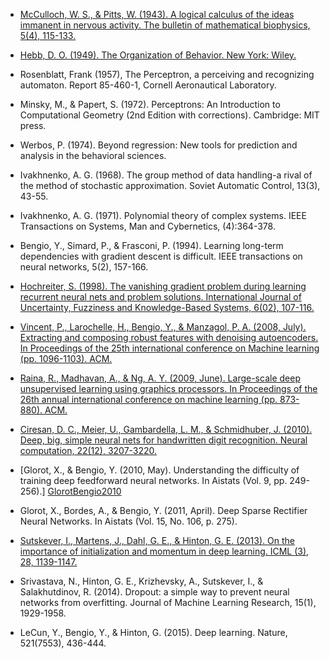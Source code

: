 - [McCulloch, W. S., & Pitts, W. (1943). A logical calculus of the ideas
  immanent in nervous activity. The bulletin of mathematical biophysics, 5(4),
  115-133.][McCullochPitts1943]

- [Hebb, D. O. (1949). The Organization of Behavior. New York:
  Wiley.][Hebb1949]

- Rosenblatt, Frank (1957), The Perceptron, a perceiving and recognizing
  automaton. Report 85-460-1, Cornell Aeronautical Laboratory.

- Minsky, M., & Papert, S. (1972). Perceptrons: An Introduction to
  Computational Geometry (2nd Edition with corrections). Cambridge: MIT press.

- Werbos, P. (1974). Beyond regression: New tools for prediction and analysis
  in the behavioral sciences.

- Ivakhnenko, A. G. (1968). The group method of data handling-a rival of the
  method of stochastic approximation. Soviet Automatic Control, 13(3), 43-55.

- Ivakhnenko, A. G. (1971). Polynomial theory of complex systems. IEEE
  Transactions on Systems, Man and Cybernetics, (4):364-378.

- Bengio, Y., Simard, P., & Frasconi, P. (1994). Learning long-term
  dependencies with gradient descent is difficult. IEEE transactions on neural
  networks, 5(2), 157-166.

- [Hochreiter, S. (1998). The vanishing gradient problem during learning
  recurrent neural nets and problem solutions. International Journal of
  Uncertainty, Fuzziness and Knowledge-Based Systems, 6(02),
  107-116.][Hochreiter1998]

- [Vincent, P., Larochelle, H., Bengio, Y., & Manzagol, P. A. (2008, July).
  Extracting and composing robust features with denoising autoencoders. In
  Proceedings of the 25th international conference on Machine learning (pp.
  1096-1103). ACM.][VincentEtAl2008]

- [Raina, R., Madhavan, A., & Ng, A. Y. (2009, June). Large-scale deep
  unsupervised learning using graphics processors. In Proceedings of the 26th
  annual international conference on machine learning (pp. 873-880).
  ACM.][RainaEtAl2009]

- [Ciresan, D. C., Meier, U., Gambardella, L. M., & Schmidhuber, J. (2010).
  Deep, big, simple neural nets for handwritten digit recognition. Neural
  computation, 22(12), 3207-3220.][Ciresan2010]

- [Glorot, X., & Bengio, Y. (2010, May). Understanding the difficulty of
  training deep feedforward neural networks. In Aistats (Vol. 9, pp. 249-256).]
  [GlorotBengio2010]

- Glorot, X., Bordes, A., & Bengio, Y. (2011, April). Deep Sparse Rectifier
  Neural Networks. In Aistats (Vol. 15, No. 106, p. 275).

- [Sutskever, I., Martens, J., Dahl, G. E., & Hinton, G. E. (2013). On the
  importance of initialization and momentum in deep learning. ICML (3), 28,
  1139-1147.][SutskeverEtAl2013]

- Srivastava, N., Hinton, G. E., Krizhevsky, A., Sutskever, I., &
  Salakhutdinov, R. (2014). Dropout: a simple way to prevent neural networks
  from overfitting. Journal of Machine Learning Research, 15(1), 1929-1958.

- LeCun, Y., Bengio, Y., & Hinton, G. (2015). Deep learning. Nature, 521(7553),
  436-444.


[McCullochPitts1943]: http://www.minicomplexity.org/pubs/1943-mcculloch-pitts-bmb.pdf
[Hebb1949]: http://s-f-walker.org.uk/pubsebooks/pdfs/The_Organization_of_Behavior-Donald_O._Hebb.pdf
[Hochreiter1998]: http://www.bioinf.jku.at/publications/older/2304.pdf
[VincentEtAl2008]: http://www.cs.toronto.edu/~larocheh/publications/icml-2008-denoising-autoencoders.pdf
[RainaEtAl2009]: http://www.machinelearning.org/archive/icml2009/papers/218.pdf
[Ciresan2010]: http://arxiv.org/pdf/1003.0358.pdf
[GlorotBengio2010]: http://www.jmlr.org/proceedings/papers/v9/glorot10a/glorot10a.pdf
[SutskeverEtAl2013]: http://www.jmlr.org/proceedings/papers/v28/sutskever13.pdf
